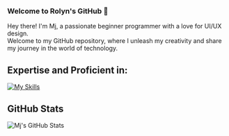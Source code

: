 ### Welcome to Rolyn's GitHub 👋

Hey there! I'm Mj, a passionate beginner programmer with a love for UI/UX design.                                                                     
Welcome to my GitHub repository, where I unleash my creativity and share my journey in the world of technology.


## Expertise and Proficient in:
[![My Skills](https://skillicons.dev/icons?i=java,r,html,php,xd,vscode&perline=3)](https://skillicons.dev)

## GitHub Stats
![Mj's GitHub Stats](https://github-readme-stats.vercel.app/api?username=your-username&show_icons=true&hide_title=true&count_private=true&theme=radical)
<!--
**mjmmorales/mjmmorales** is a ✨ _special_ ✨ repository because its `README.md` (this file) appears on your GitHub profile.

Here are some ideas to get you started:

- 🔭 I’m currently working on ...
- 🌱 I’m currently learning ...
- 👯 I’m looking to collaborate on ...
- 🤔 I’m looking for help with ...
- 💬 Ask me about ...
- 📫 How to reach me: ...
- 😄 Pronouns: ...
- ⚡ Fun fact: ...
-->
